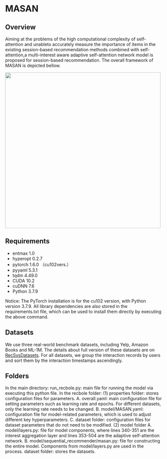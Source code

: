 # MASAN
## Overview
Aiming at the problems of the high computational complexity of self-attention and unableto accurately measure the importance of items in the existing session-based recommendation methods combined with self-attention,a multi-interest aware adaptive self-attention network model is proposed for session-based recommendation. The overall framework of MASAN is depicted bellow.


<img src="https://github.com/JXY66/MASAN/assets/91231446/e0638695-6e21-400e-a4e3-081cb64613d4" width = "500px" align=center />

## Requirements
- entmax   1.0
- hyperopt   0.2.7
- pytorch  1.6.0 （cu102vers.）
- pyyaml   5.3.1
- tqdm  4.49.0
- CUDA    10.2
- cuDNN    7.6
- Python    3.7.9


Notice: The PyTorch installation is for the cu102 version, with Python version 3.7.9. All library dependencies are also stored in the requirements.txt file, which can be used to install them directly by executing the above command. 

## Datasets
We use three real-world benchmark datasets, including Yelp, Amazon Books and ML-1M. The details about full version of these datasets are on [RecSysDatasets](https://github.com/RUCAIBox/RecSysDatasets). For all datasets, we group the interaction records by users and sort them by the interaction timestamps ascendingly. 

## Folders
In the main directory:
run_recbole.py: main file for running the model via executing this python file.
In the recbole folder:
(1) properties folder: stores configuration files for parameters.
A. overall.yaml: main configuration file for setting parameters such as learning rate and epochs. For different datasets, only the learning rate needs to be changed.
B. model/MASAN.yaml: configuration file for model-related parameters, which is used to adjust different key hyperparameters.
C. dataset folder: configuration files for dataset parameters that do not need to be modified.
(2) model folder
A. model/layers.py: file for model components, where lines 340-351 are the interest aggregation layer and lines 353-504 are the adaptive self-attention network.
B. model/sequential_recommender/masan.py: file for constructing the entire model. Components from model/layers.py are used in the process.
dataset folder: stores the datasets.

